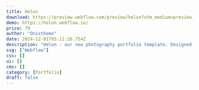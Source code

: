```yaml
---
title: Helon
download: https://preview.webflow.com/preview/helon?utm_medium=preview_link&utm_source=designer&utm_content=helon&preview=afef471ec65a5259f8302634f71fe625&workflow=preview
demo: https://helon.webflow.io/
price: 79
author: "Onixtheme"
date: 2024-12-01T05:11:26.754Z
description: "Helon - our new photography portfolio template. Designed to boost your website's conversion rates and build trust among your clients. It's ideal for any freelance photographers looking to build a portfolio website."
ssg: ["Webflow"]
css: []
ui: []
cms: []
category: [Portfolio]
draft: false
---
```

